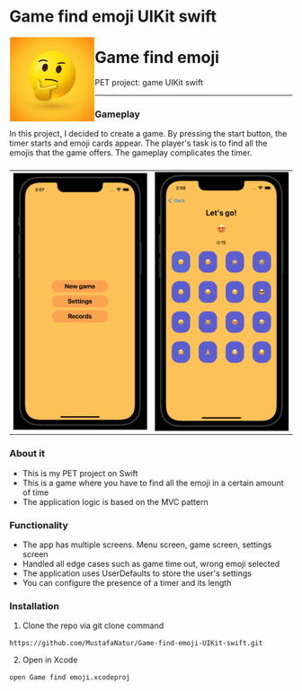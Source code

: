 # Game find emoji UIKit swift
<img src="images/4.png" align="left" hspace="1" vspace="1" height="150" width="150">

# Game find emoji

PET project: game UIKit swift


---

### Gameplay
In this project, I decided to create a game. By pressing the start button, the timer starts and emoji cards appear. 
The player's task is to find all the emojis that the game offers. The gameplay complicates the timer.

###
<table>
  <tr>
    <td><img src="images/1.png" width="320"></td>
    <td><img src="images/2.png" width="320"></td>
</table>

### About it
- This is my PET project on Swift
- This is a game where you have to find all the emoji in a certain amount of time
- The application logic is based on the MVC pattern

### Functionality
- The app has multiple screens. Menu screen, game screen, settings screen
- Handled all edge cases such as game time out, wrong emoji selected
- The application uses UserDefaults to store the user's settings
- You can configure the presence of a timer and its length

### Installation

1. Clone the repo via git clone command
```
https://github.com/MustafaNatur/Game-find-emoji-UIKit-swift.git
```
2. Open in Xcode
```
open Game find emoji.xcodeproj
```
